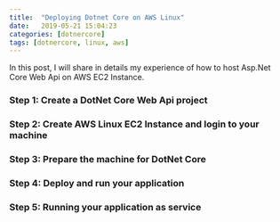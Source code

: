 ```yaml
---
title:  "Deploying Dotnet Core on AWS Linux"
date:   2019-05-21 15:04:23
categories: [dotnercore]
tags: [dotnercore, linux, aws]
---
```

In this post, I will share in details my experience of how to host Asp.Net Core Web Api on AWS EC2 Instance.

<h3> Step 1: Create a DotNet Core Web Api project</h3> 

<h3> Step 2: Create AWS Linux EC2 Instance and login to your machine</h3> 

<h3> Step 3: Prepare the machine for DotNet Core</h3> 

<h3> Step 4: Deploy and run your application</h3> 

<h3> Step 5: Running your application as service</h3> 



